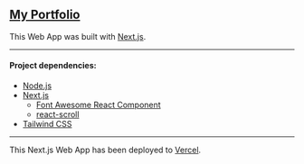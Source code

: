 [My Portfolio](https://my-portfolio-santiagoguastavino.vercel.app/)
---

This Web App was built with [Next.js](https://nextjs.org/).  

---

#### Project dependencies:

- [Node.js](https://nodejs.org)
- [Next.js](https://nextjs.org/)
  - [Font Awesome React Component](https://fontawesome.com/v5/docs/web/use-with/react)
  - [react-scroll](https://www.npmjs.com/package/react-scroll)
- [Tailwind CSS](https://tailwindcss.com/)

---

This Next.js Web App has been deployed to [Vercel](https://vercel.com/).  
